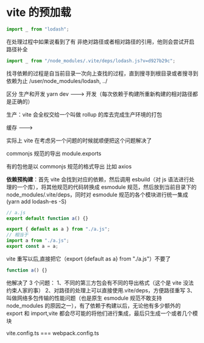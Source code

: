 # vite 的预加载

```js
import _ from "lodash";
```

在处理过程中如果说看到了有 非绝对路径或者相对路径的引用，他则会尝试开启路径补全

```js
import _ from "/node_modules/.vite/deps/lodash.js?v=d927b29c";
```

找寻依赖的过程是自当前目录一次向上查找的过程，直到搜寻到根目录或者搜寻到依赖为止 /user/node_modules/lodash, ../

区分 生产和开发
yarn dev ---> 开发（每次依赖于构建所重新构建的相对路径都是正确的）

生产：vite 会全权交给一个叫做 rollup 的库去完成生产环境的打包

缓存 --->

实际上 vite 在考虑另一个问题的时候就顺便把这个问题解决了

commonjs 规范的导出 module.exports

有的包他是以 commonjs 规范的格式导出 比如 axios

**依赖预构建**：首先 vite 会找到对应的依赖，然后调用 esbuild（对 js 语法进行处理的一个库），将其他规范的代码转换成 esmodule 规范，然后放到当前目录下的 node_modules/.vite/deps，同时对 esmodule 规范的各个模块进行统一集成(yarn add lodash-es -S)

```js
// a.js
export default function a() {}
```

```js
export { default as a } from "./a.js";
// 相当于
import a from "./a.js";
export const a = a;
```

vite 重写以后,直接把它（export {default as a} from "./a.js"）不要了

```js
function a() {}
```

他解决了 3 个问题：
1、不同的第三方包会有不同的导出格式（这个是 vite 没法约束人家的事）
2、对路径的处理上可以直接使用.vite/deps，方便路径重写
3、叫做网络多包传输的性能问题（也是原生 esmodule 规范不敢支持 node_modules 的原因之一），有了依赖于构建以后，无论他有多少额外的 export 和 import,vite 都会尽可能的将他们进行集成，最后只生成一个或者几个模块

vite.config.ts === webpack.config.ts
